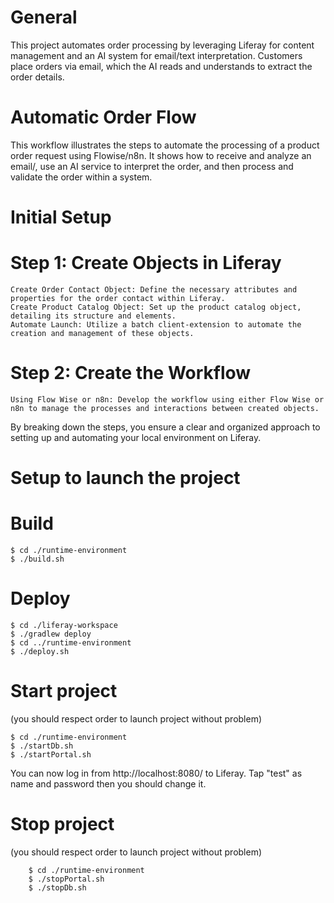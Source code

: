# General
This project automates order processing by leveraging Liferay for content management and an AI system for email/text interpretation.
Customers place orders via email, which the AI reads and understands to extract the order details.

# Automatic Order Flow
This workflow illustrates the steps to automate the processing of a product order request using Flowise/n8n. It shows how to receive and analyze an email/, use an AI service to interpret the order, and then process and validate the order within a system.

# Initial Setup

# Step 1: Create Objects in Liferay

    Create Order Contact Object: Define the necessary attributes and properties for the order contact within Liferay.
    Create Product Catalog Object: Set up the product catalog object, detailing its structure and elements.
    Automate Launch: Utilize a batch client-extension to automate the creation and management of these objects.

# Step 2: Create the Workflow

    Using Flow Wise or n8n: Develop the workflow using either Flow Wise or n8n to manage the processes and interactions between created objects.

By breaking down the steps, you ensure a clear and organized approach to setting up and automating your local environment on Liferay.

# Setup to launch the project

# Build
    
    $ cd ./runtime-environment
    $ ./build.sh
        
# Deploy
    
    $ cd ./liferay-workspace
    $ ./gradlew deploy
    $ cd ../runtime-environment
    $ ./deploy.sh
        
# Start project   
(you should respect order to launch project without problem)
    
    $ cd ./runtime-environment
    $ ./startDb.sh
    $ ./startPortal.sh

You can now log in from http://localhost:8080/ to Liferay. Tap "test" as name and password then you should change it.
        
# Stop project 
(you should respect order to launch project without problem)
    
        $ cd ./runtime-environment
        $ ./stopPortal.sh
        $ ./stopDb.sh




























        
